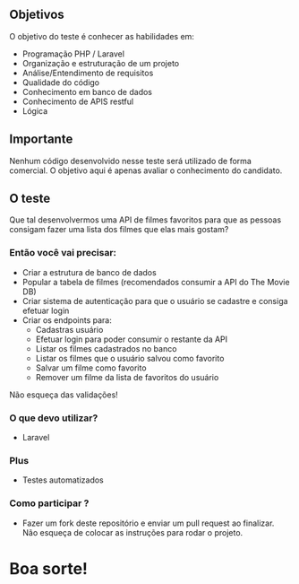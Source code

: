 ## Objetivos
O objetivo do teste é conhecer as habilidades em:
- Programação PHP / Laravel
- Organização e estruturação de um projeto
- Análise/Entendimento de requisitos
- Qualidade do código
- Conhecimento em banco de dados
- Conhecimento de APIS restful
- Lógica

## Importante
Nenhum código desenvolvido nesse teste será utilizado de forma comercial. O objetivo aqui é apenas avaliar o conhecimento do candidato.

## O teste
Que tal desenvolvermos uma API de filmes favoritos para que as pessoas consigam fazer uma lista dos filmes que elas mais gostam?

### Então você vai precisar:
- Criar a estrutura de banco de dados
- Popular a tabela de filmes (recomendados consumir a API do The Movie DB)
- Criar sistema de autenticação para que o usuário se cadastre e consiga efetuar login
- Criar os endpoints para:
  - Cadastras usuário
  - Efetuar login para poder consumir o restante da API
  - Listar os filmes cadastrados no banco
  - Listar os filmes que o usuário salvou como favorito
  - Salvar um filme como favorito
  - Remover um filme da lista de favoritos do usuário
  
Não esqueça das validações!

### O que devo utilizar?
- Laravel 

### Plus
- Testes automatizados

### Como participar ?
- Fazer um fork deste repositório e enviar um pull request ao finalizar. Não esqueça de colocar as instruções para rodar o projeto.


# Boa sorte!
